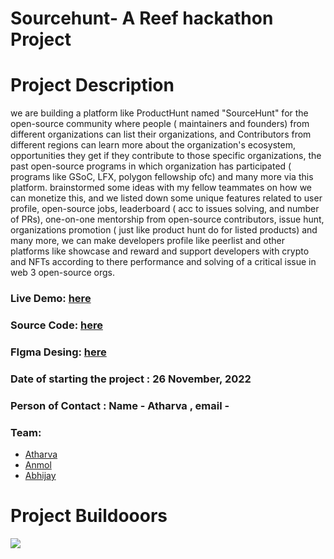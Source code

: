 # Sourcehunt- A Reef hackathon Project




# Project Description

we are building a platform like ProductHunt named "SourceHunt" for the open-source community where people ( maintainers and founders) from different organizations can list their organizations, and Contributors from different regions can learn more about the organization's ecosystem, opportunities they get if they contribute to those specific organizations, the past open-source programs in which organization has participated ( programs like GSoC, LFX, polygon fellowship ofc) and many more via this platform. brainstormed some ideas with my fellow teammates on how we can monetize this, and we listed down some unique features related to user profile, open-source jobs, leaderboard ( acc to issues solving, and number of PRs), one-on-one mentorship from open-source contributors, issue hunt, organizations promotion ( just like product hunt do for listed products) and many more, we can make developers profile like peerlist and other platforms like showcase and reward and support developers with crypto and NFTs according to there performance and solving of a critical issue in web 3 open-source orgs.


### Live Demo: [here]()
### Source Code: [here]()
### FIgma Desing: [here]()
### Date of starting the project : 26 November, 2022
### Person of Contact : Name - Atharva , email - 


### Team:
- [Atharva]()
- [Anmol]() 
- [Abhijay]()


# Project Buildooors

<a href="https://github.com/Abhijay007/Source-hunt/graphs/contributors">
  <img src="https://contrib.rocks/image?repo=Abhijay007/Source-hunt" />
</a>

